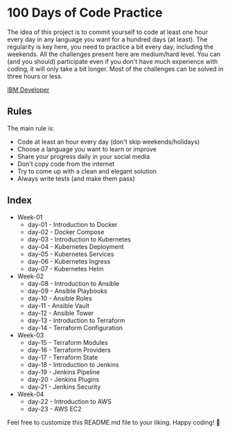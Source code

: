 # 100 Days of Code Practice

The idea of this project is to commit yourself to code at least one hour every day in any language you want for a hundred days (at least). The regularity is key here, you need to practice a bit every day, including the weekends. All the challenges present here are medium/hard level. You can (and you should) participate even if you don't have much experience with coding, it will only take a bit longer. Most of the challenges can be solved in three hours or less.

[IBM Developer](https://developer.ibm.com/devpractices/devops/articles/)

## Rules

The main rule is:

- Code at least an hour every day (don't skip weekends/holidays)
- Choose a language you want to learn or improve
- Share your progress daily in your social media
- Don't copy code from the internet
- Try to come up with a clean and elegant solution
- Always write tests (and make them pass)

## Index

- Week-01
  - day-01 - Introduction to Docker
  - day-02 - Docker Compose
  - day-03 - Introduction to Kubernetes
  - day-04 - Kubernetes Deployment
  - day-05 - Kubernetes Services
  - day-06 - Kubernetes Ingress
  - day-07 - Kubernetes Helm
- Week-02
  - day-08 - Introduction to Ansible
  - day-09 - Ansible Playbooks
  - day-10 - Ansible Roles
  - day-11 - Ansible Vault
  - day-12 - Ansible Tower
  - day-13 - Introduction to Terraform
  - day-14 - Terraform Configuration
- Week-03
  - day-15 - Terraform Modules
  - day-16 - Terraform Providers
  - day-17 - Terraform State
  - day-18 - Introduction to Jenkins
  - day-19 - Jenkins Pipeline
  - day-20 - Jenkins Plugins
  - day-21 - Jenkins Security
- Week-04
  - day-22 - Introduction to AWS
  - day-23 - AWS EC2

Feel free to customize this README.md file to your liking. Happy coding! 🚀
